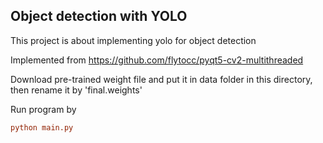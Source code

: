 ## Object detection with YOLO

This project is about implementing yolo for object detection

Implemented from https://github.com/flytocc/pyqt5-cv2-multithreaded

Download pre-trained weight file and put it in data folder in this directory,
then rename it by 'final.weights'


Run program by
```ini
python main.py
```